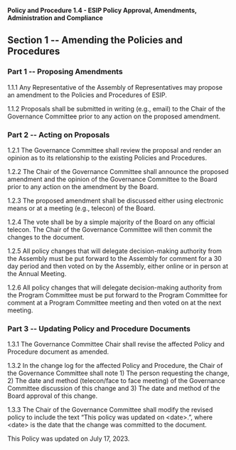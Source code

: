 **Policy and Procedure 1.4 - ESIP Policy Approval, Amendments,
Administration and Compliance**

Section 1 \-- Amending the Policies and Procedures
--------------------------------------------------

### **Part 1 -- Proposing Amendments**

1.1.1 Any Representative of the Assembly of Representatives may propose
an amendment to the Policies and Procedures of ESIP.

1.1.2 Proposals shall be submitted in writing (e.g., email) to the Chair
of the Governance Committee prior to any action on the proposed amendment.

### **Part 2 -- Acting on Proposals**

1.2.1 The Governance Committee shall review the proposal and render an
opinion as to its relationship to the existing Policies and Procedures.

1.2.2 The Chair of the Governance Committee shall announce the proposed
amendment and the opinion of the Governance Committee to the Board
prior to any action on the amendment by the Board.

1.2.3 The proposed amendment shall be discussed either using
electronic means or at a meeting (e.g., telecon) of the Board.

1.2.4 The vote shall be by a simple majority of the Board on
any official telecon. The Chair of the Governance Committee will then
commit the changes to the document.

1.2.5 All policy changes that will delegate decision-making authority from
the Assembly must be put forward to the Assembly for comment for a 30 day
period and then voted on by the Assembly, either online or in person at the
Annual Meeting.

1.2.6 All policy changes that will delegate decision-making authority from the
Program Committee must be put forward to the Program Committee for comment at
a Program Committee meeting and then voted on at the next meeting.

### **Part 3 -- Updating Policy and Procedure Documents**

1.3.1 The Governance Committee Chair shall revise the affected Policy and Procedure document as amended.

1.3.2 In the change log for the affected Policy and Procedure, the Chair of the Governance Committee shall note 1) The person requesting the change, 2) The date and method (telecon/face to face meeting) of the Governance Committee discussion of this change and 3) The date and method of the Board approval of this change.

1.3.3 The Chair of the Governance Committee shall modify the revised policy to include the text “This policy was updated on \<date\>.”, where \<date\> is the date that the change was committed to the document.

This Policy was updated on July 17, 2023.
